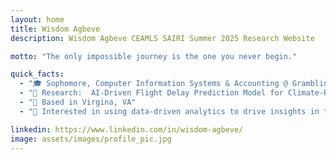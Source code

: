 ```yaml
---
layout: home
title: Wisdom Agbeve
description: Wisdom Agbeve CEAMLS SAIRI Summer 2025 Research Website

motto: "The only impossible journey is the one you never begin."

quick_facts:
  - "🎓 Sophomore, Computer Information Systems & Accounting @ Grambling State University"
  - "🔬 Research:  AI-Driven Flight Delay Prediction Model for Climate-Resilient"
  - "📍 Based in Virgina, VA"
  - "🚀 Interested in using data-driven analytics to drive insights in technology, finance, marketing, and economics."

linkedin: https://www.linkedin.com/in/wisdom-agbeve/
image: assets/images/profile_pic.jpg
---
```

